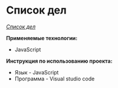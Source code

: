# Список дел

*[Список дел](https://nikolaios.github.io/Todo-List/)*

**Применяемые технологии:**

- JavaScript

**Инструкция по использованию проекта:**

- Язык - JavaScript 
- Программа - Visual studio code